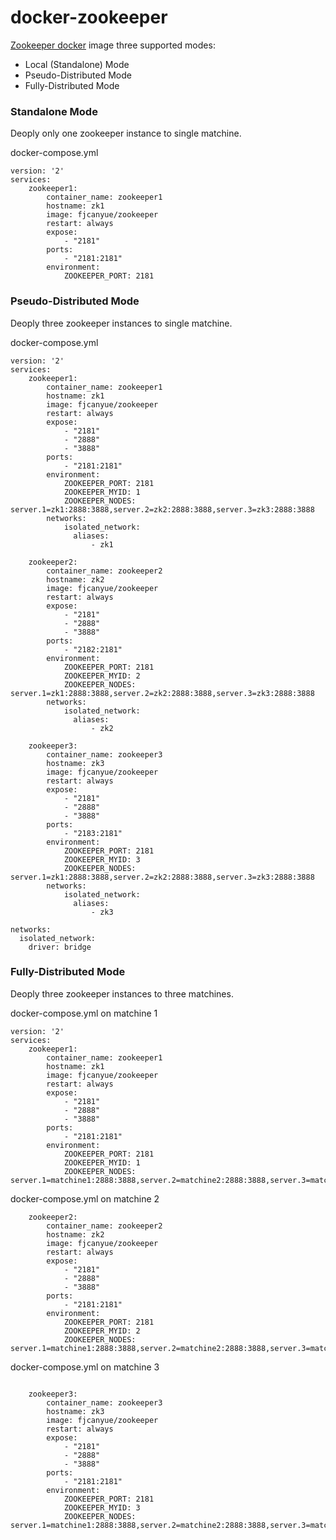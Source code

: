 # docker-zookeeper

[Zookeeper docker](https://github.com/fjcanyue/docker-zookeeper) image three supported modes:

* Local (Standalone) Mode
* Pseudo-Distributed Mode
* Fully-Distributed Mode


### Standalone Mode
Deoply only one zookeeper instance to single matchine.

docker-compose.yml
```
version: '2'
services:
    zookeeper1:
        container_name: zookeeper1
        hostname: zk1
        image: fjcanyue/zookeeper
        restart: always
        expose:
            - "2181"
        ports:
            - "2181:2181"
        environment:
            ZOOKEEPER_PORT: 2181
```

### Pseudo-Distributed Mode
Deoply three zookeeper instances to single matchine.

docker-compose.yml
```
version: '2'
services:
    zookeeper1:
        container_name: zookeeper1
        hostname: zk1
        image: fjcanyue/zookeeper
        restart: always
        expose:
            - "2181"
            - "2888"
            - "3888"
        ports:
            - "2181:2181"
        environment:
            ZOOKEEPER_PORT: 2181
            ZOOKEEPER_MYID: 1
            ZOOKEEPER_NODES: server.1=zk1:2888:3888,server.2=zk2:2888:3888,server.3=zk3:2888:3888
        networks:
            isolated_network:
              aliases:
                  - zk1

    zookeeper2:
        container_name: zookeeper2
        hostname: zk2
        image: fjcanyue/zookeeper
        restart: always
        expose:
            - "2181"
            - "2888"
            - "3888"
        ports:
            - "2182:2181"
        environment:
            ZOOKEEPER_PORT: 2181
            ZOOKEEPER_MYID: 2
            ZOOKEEPER_NODES: server.1=zk1:2888:3888,server.2=zk2:2888:3888,server.3=zk3:2888:3888
        networks:
            isolated_network:
              aliases:
                  - zk2

    zookeeper3:
        container_name: zookeeper3
        hostname: zk3
        image: fjcanyue/zookeeper
        restart: always
        expose:
            - "2181"
            - "2888"
            - "3888"
        ports:
            - "2183:2181"
        environment:
            ZOOKEEPER_PORT: 2181
            ZOOKEEPER_MYID: 3
            ZOOKEEPER_NODES: server.1=zk1:2888:3888,server.2=zk2:2888:3888,server.3=zk3:2888:3888
        networks:
            isolated_network:
              aliases:
                  - zk3

networks:
  isolated_network:
    driver: bridge
```

### Fully-Distributed Mode
Deoply three zookeeper instances to three matchines.

docker-compose.yml on matchine 1
```
version: '2'
services:
    zookeeper1:
        container_name: zookeeper1
        hostname: zk1
        image: fjcanyue/zookeeper
        restart: always
        expose:
            - "2181"
            - "2888"
            - "3888"
        ports:
            - "2181:2181"
        environment:
            ZOOKEEPER_PORT: 2181
            ZOOKEEPER_MYID: 1
            ZOOKEEPER_NODES: server.1=matchine1:2888:3888,server.2=matchine2:2888:3888,server.3=matchine3:2888:3888            
```

docker-compose.yml on matchine 2

```
    zookeeper2:
        container_name: zookeeper2
        hostname: zk2
        image: fjcanyue/zookeeper
        restart: always
        expose:
            - "2181"
            - "2888"
            - "3888"
        ports:
            - "2181:2181"
        environment:
            ZOOKEEPER_PORT: 2181
            ZOOKEEPER_MYID: 2
            ZOOKEEPER_NODES: server.1=matchine1:2888:3888,server.2=matchine2:2888:3888,server.3=matchine3:2888:3888
```

docker-compose.yml on matchine 3

```

    zookeeper3:
        container_name: zookeeper3
        hostname: zk3
        image: fjcanyue/zookeeper
        restart: always
        expose:
            - "2181"
            - "2888"
            - "3888"
        ports:
            - "2181:2181"
        environment:
            ZOOKEEPER_PORT: 2181
            ZOOKEEPER_MYID: 3
            ZOOKEEPER_NODES: server.1=matchine1:2888:3888,server.2=matchine2:2888:3888,server.3=matchine3:2888:3888
```
